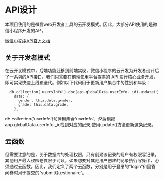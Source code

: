 # API设计

本项目使用的是微信web开发者工具的云开发模式。因此，大部分API使用的是微信小程序开发的API。

[微信小程序API官方文档](https://developers.weixin.qq.com/miniprogram/dev/api/)

## 关于开发者模式
在云开发模式中，后端功能迁移到前端实现，微信小程序的云开发为开发者设计后了一系列的API接口，我们只需要在前端使用平台提供的 API 进行核心业务开发，即可实现快速上线和迭代。例如以下代码用于更新用户集合中的性别和年级：
~~~
  db.collection('usersInfo').doc(app.globalData.userInfo._id).update({
    data: {
      gender: this.data.gender,
      grade: this.data.grade,
    },
~~~
db.collection('userInfo')访问到集合'userInfo'，然后根据app.globalData.userInfo._id找到对应的记录,使用update()方法更新这条记录。

## 云函数
但需要注意的是，关于数据库的处理权限，只有创建该记录的用户有权限写记录，其他用户最大权限也仅限于可读。如果想要对其他用户创建的记录执行写操作，必须通过云函数。因此，我们定义了两个云函数，分别是用于登录的"login"和回答问卷时用于提交的"submitQuestionaire"。
